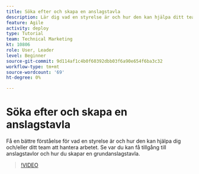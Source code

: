 ```yaml
---
title: Söka efter och skapa en anslagstavla
description: Lär dig vad en styrelse är och hur den kan hjälpa ditt team, hur du hittar en styrelse och hur du skapar en egen styrelse.
feature: Agile
activity: deploy
type: Tutorial
team: Technical Marketing
kt: 10806
role: User, Leader
level: Beginner
source-git-commit: 9d114af1c4b0f60392dbb03f6a90e654f6ba3c32
workflow-type: tm+mt
source-wordcount: '69'
ht-degree: 0%

---
```


# Söka efter och skapa en anslagstavla

Få en bättre förståelse för vad en styrelse är och hur den kan hjälpa dig och/eller ditt team att hantera arbetet. Se var du kan få tillgång till anslagstavlor och hur du skapar en grundanslagstavla.

>[!VIDEO](https://video.tv.adobe.com/v/346548)
